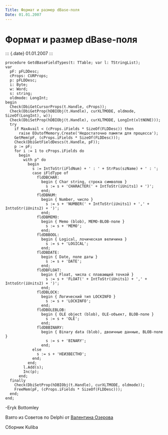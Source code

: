 ```yaml
---
Title: Формат и размер dBase-поля
Date: 01.01.2007
---
```



Формат и размер dBase-поля
==========================

::: {.date}
01.01.2007
:::

    procedure GetdBaseFieldTypes(t: TTable; var l: TStringList);
    var
      pF: pFLDDesc;
      cProps: CURProps;
      p: pFLDDesc;
      i: Byte;
      w: Word;
      s: string;
      oldmode: LongInt;
    begin
      Check(DbiGetCursorProps(t.Handle, cProps));
      Check(DbiGetProp(hDBIObj(t.Handle), curXLTMODE, oldmode, SizeOf(LongInt), w));
      Check(DbiSetProp(hDBIObj(t.Handle), curXLTMODE, LongInt(xltNONE)));
      try
        if MaxAvail < (cProps.iFields * SizeOf(FLDDesc)) then
          raise EOutofMemory.Create('Недостаточно памяти для процесса');
        GetMem(pF, (cProps.iFields * SizeOf(FLDDesc)));
        Check(DbiGetFieldDescs(t.Handle, pF));
        p := pF;
        for i := 1 to cProps.iFields do
          begin
            with p^ do
              begin
                s := IntToStr(iFldNum) + ' : ' + StrPas(szName) + ' : ';
                case iFldType of
                  fldDBCHAR:
                    begin { Char string, строка символов }
                      s := s + 'CHARACTER(' + IntToStr(iUnits1) + ')';
                    end;
                  fldDBNUM:
                    begin { Number, число }
                      s := s + 'NUMBER(' + IntToStr(iUnits1) + ',' + InttoStr(iUnits2) + ')';
                    end;
                  fldDBMEMO:
                    begin { Memo (blob), МEMO-BLOB-поле }
                      s := s + 'MEMO';
                    end;
                  fldDBBOOL:
                    begin { Logical, лочическая величина }
                      s := s + 'LOGICAL';
                    end;
                  fldDBDATE:
                    begin { Date, поле даты }
                      s := s + 'DATE';
                    end;
                  fldDBFLOAT:
                    begin { Float, числа с плавающей точкой }
                      s := s + 'FLOAT(' + IntToStr(iUnits1) + ',' + InttoStr(iUnits2) + ')';
                    end;
                  fldDBLOCK:
                    begin { Логический тип LOCKINFO }
                      s := s + 'LOCKINFO';
                    end;
                  fldDBOLEBLOB:
                    begin { OLE object (blob), OLE-объект, BLOB-поле }
                      s := s + 'OLE';
                    end;
                  fldDBBINARY:
                    begin { Binary data (blob), двоичные данные, BLOB-поле }
                      s := s + 'BINARY';
                    end;
                else
                  s := s + 'НЕИЗВЕСТНО';
                end;
              end;
            l.Add(s);
            Inc(p);
          end;
      finally
        Check(DbiSetProp(hDBIObj(t.Handle), curXLTMODE, oldmode));
        FreeMem(pF, (cProps.iFields * SizeOf(FLDDesc)));
      end;
    end;

-Eryk Bottomley

Взято из Советов по Delphi от [Валентина Озерова](mailto:webmaster@webinspector.com)

Сборник Kuliba
